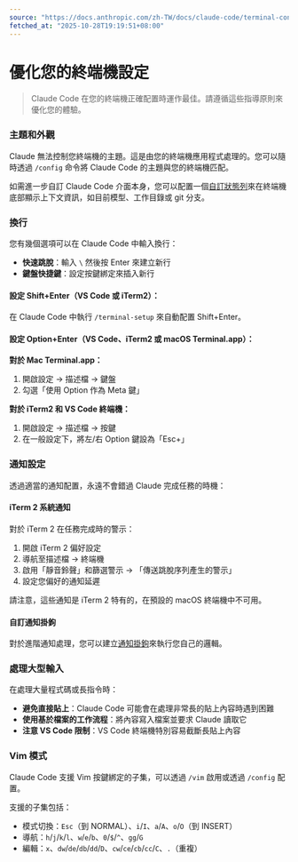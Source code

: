 ```yaml
---
source: "https://docs.anthropic.com/zh-TW/docs/claude-code/terminal-config.md"
fetched_at: "2025-10-28T19:19:51+08:00"
---
```


# 優化您的終端機設定

> Claude Code 在您的終端機正確配置時運作最佳。請遵循這些指導原則來優化您的體驗。

### 主題和外觀

Claude 無法控制您終端機的主題。這是由您的終端機應用程式處理的。您可以隨時透過 `/config` 命令將 Claude Code 的主題與您的終端機匹配。

如需進一步自訂 Claude Code 介面本身，您可以配置一個[自訂狀態列](/zh-TW/docs/claude-code/statusline)來在終端機底部顯示上下文資訊，如目前模型、工作目錄或 git 分支。

### 換行

您有幾個選項可以在 Claude Code 中輸入換行：

* **快速跳脫**：輸入 `\` 然後按 Enter 來建立新行
* **鍵盤快捷鍵**：設定按鍵綁定來插入新行

#### 設定 Shift+Enter（VS Code 或 iTerm2）：

在 Claude Code 中執行 `/terminal-setup` 來自動配置 Shift+Enter。

#### 設定 Option+Enter（VS Code、iTerm2 或 macOS Terminal.app）：

**對於 Mac Terminal.app：**

1. 開啟設定 → 描述檔 → 鍵盤
2. 勾選「使用 Option 作為 Meta 鍵」

**對於 iTerm2 和 VS Code 終端機：**

1. 開啟設定 → 描述檔 → 按鍵
2. 在一般設定下，將左/右 Option 鍵設為「Esc+」

### 通知設定

透過適當的通知配置，永遠不會錯過 Claude 完成任務的時機：

#### iTerm 2 系統通知

對於 iTerm 2 在任務完成時的警示：

1. 開啟 iTerm 2 偏好設定
2. 導航至描述檔 → 終端機
3. 啟用「靜音鈴聲」和篩選警示 → 「傳送跳脫序列產生的警示」
4. 設定您偏好的通知延遲

請注意，這些通知是 iTerm 2 特有的，在預設的 macOS 終端機中不可用。

#### 自訂通知掛鉤

對於進階通知處理，您可以建立[通知掛鉤](/zh-TW/docs/claude-code/hooks#notification)來執行您自己的邏輯。

### 處理大型輸入

在處理大量程式碼或長指令時：

* **避免直接貼上**：Claude Code 可能會在處理非常長的貼上內容時遇到困難
* **使用基於檔案的工作流程**：將內容寫入檔案並要求 Claude 讀取它
* **注意 VS Code 限制**：VS Code 終端機特別容易截斷長貼上內容

### Vim 模式

Claude Code 支援 Vim 按鍵綁定的子集，可以透過 `/vim` 啟用或透過 `/config` 配置。

支援的子集包括：

* 模式切換：`Esc`（到 NORMAL）、`i`/`I`、`a`/`A`、`o`/`O`（到 INSERT）
* 導航：`h`/`j`/`k`/`l`、`w`/`e`/`b`、`0`/`$`/`^`、`gg`/`G`
* 編輯：`x`、`dw`/`de`/`db`/`dd`/`D`、`cw`/`ce`/`cb`/`cc`/`C`、`.`（重複）


